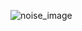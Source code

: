 ![noise_image](https://github.com/Vladimir-Olegovych/Perlin-noise/assets/117392112/d513b2bb-7dc4-4d2f-9ce7-805e176d6cfe)
